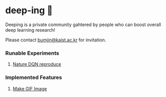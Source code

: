 # deep-ing 🐳

Deeping is a private community gahtered by people who can boost overall deep learning research! 

Please contact bumjin@kaist.ac.kr for invitation. 


### Runable Experiments 

1. [Nature DQN reproduce](docs/experiments/breakout_with_nature_dqn/README.md)



### Implemented Features 


1. [Make GIF Image](docs/deeping/make_gif.MD)

